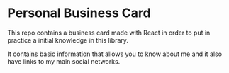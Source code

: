 # Personal Business Card

This repo contains a business card made with React in order to put in practice a initial knowledge in this library.

It contains basic information that allows you to know about  me and it also have links to my main social networks.


